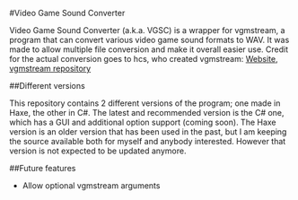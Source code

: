 #Video Game Sound Converter

Video Game Sound Converter (a.k.a. VGSC) is a wrapper for vgmstream, a program that can convert various video game sound formats to WAV. It was made to allow multiple file conversion and make it overall easier use. Credit for the actual conversion goes to hcs, who created vgmstream: [Website](https://www.hcs64.com/), [vgmstream repository](https://github.com/kode54/vgmstream)

##Different versions

This repository contains 2 different versions of the program; one made in Haxe, the other in C#. The latest and recommended version is the C# one, which has a GUI and additional option support (coming soon). The Haxe version is an older version that has been used in the past, but I am keeping the source available both for myself and anybody interested. However that version is not expected to be updated anymore.

##Future features

* Allow optional vgmstream arguments